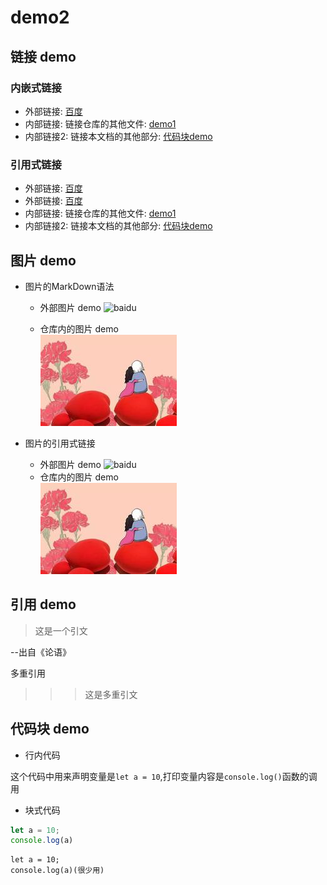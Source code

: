 # demo2

## 链接 demo

### 内嵌式链接

- 外部链接: [百度](http://www.baidu.com)
- 内部链接: 链接仓库的其他文件: [demo1](demo1.md)
- 内部链接2: 链接本文档的其他部分: [代码块demo](demo2.md#代码块-demo)

### 引用式链接

- 外部链接: [百度]
- 外部链接: [百度][baidu]
- 内部链接: 链接仓库的其他文件: [demo1]
- 内部链接2: 链接本文档的其他部分: [代码块demo]


## 图片 demo

- 图片的MarkDown语法
  - 外部图片 demo  <!--- ![alt](url text) -->
![baidu](https://ss0.bdstatic.com/5aV1bjqh_Q23odCf/static/superman/img/logo/logo_white_fe6da1ec.png '我是提示文字')

  - 仓库内的图片 demo  
![](images/open.jpg)

- 图片的引用式链接
  - 外部图片 demo
    ![baidu][baidu_logo]
  - 仓库内的图片 demo  
    ![][open_png]

## 引用 demo

> 这是一个引文

--出自《论语》

多重引用

>>> 这是多重引文

## 代码块 demo

- 行内代码

这个代码中用来声明变量是`let a = 10`,打印变量内容是`console.log()`函数的调用

- 块式代码

```javascript
let a = 10;
console.log(a)
```

    let a = 10;
    console.log(a)(很少用)

<!--- 下面是本文档中用到的链接 -->
[百度]: http://www.baidu.com
[baidu]: http://www.baidu.com
[demo1]: demo1.md
[代码块demo]: demo2.md#代码块-demo

[baidu_logo]: https://ss0.bdstatic.com/5aV1bjqh_Q23odCf/static/superman/img/logo/logo_white_fe6da1ec.png
[open_png]: images/open.jpg
